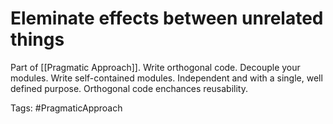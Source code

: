 # Eleminate effects between unrelated things 

Part of [[Pragmatic Approach]]. Write orthogonal code. Decouple your modules. Write self-contained modules. Independent and with a single, well defined purpose. Orthogonal code enchances reusability.

Tags: 
#PragmaticApproach 